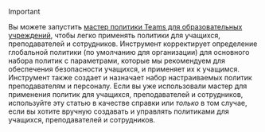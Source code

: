 > [!IMPORTANT]
> Вы можете запустить [мастер политики Teams для образовательных учреждений](../easy-policy-setup-edu.md), чтобы легко применять политики для учащихся, преподавателей и сотрудников. Инструмент корректирует определение глобальной политики (по умолчанию для организации) для основного набора политик с параметрами, которые мы рекомендуем для обеспечения безопасности учащихся, и применяет их к учащимся. Инструмент также создает и назначает набор настраиваемых политик преподавателям и персоналу. Если вы уже использовали мастер для применения политик для учащихся, преподавателей и сотрудников, используйте эту статью в качестве справки или *только* в том случае, если вы хотите вручную создавать и управлять политиками для учащихся, преподавателей и сотрудников.
